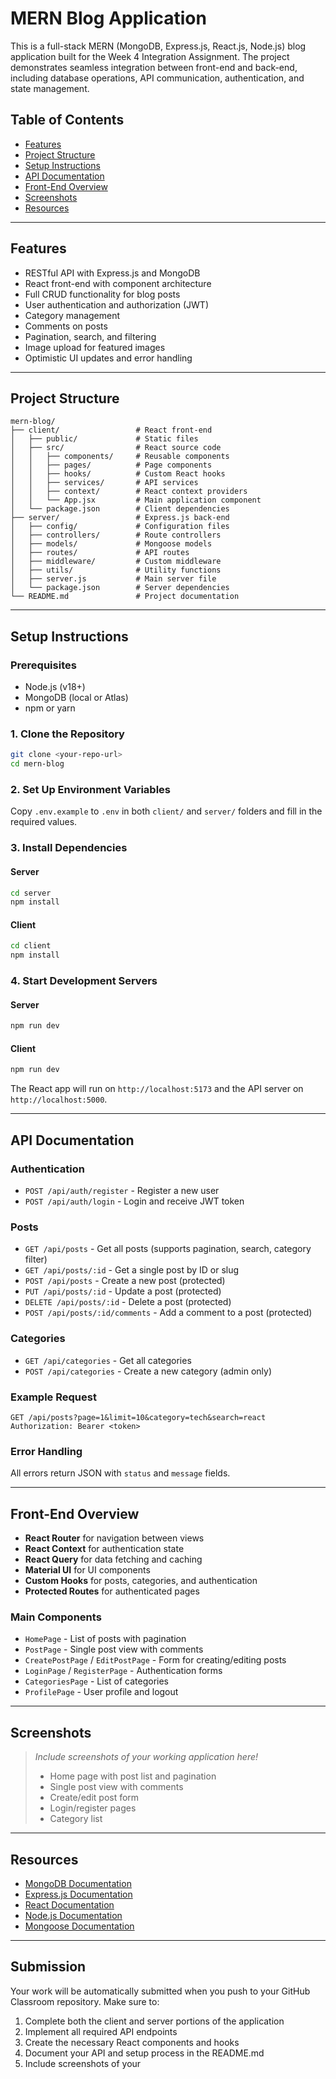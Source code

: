 # MERN Blog Application

This is a full-stack MERN (MongoDB, Express.js, React.js, Node.js) blog application built for the Week 4 Integration Assignment. The project demonstrates seamless integration between front-end and back-end, including database operations, API communication, authentication, and state management.

## Table of Contents

- [Features](#features)
- [Project Structure](#project-structure)
- [Setup Instructions](#setup-instructions)
- [API Documentation](#api-documentation)
- [Front-End Overview](#front-end-overview)
- [Screenshots](#screenshots)
- [Resources](#resources)

---

## Features

- RESTful API with Express.js and MongoDB
- React front-end with component architecture
- Full CRUD functionality for blog posts
- User authentication and authorization (JWT)
- Category management
- Comments on posts
- Pagination, search, and filtering
- Image upload for featured images
- Optimistic UI updates and error handling

---

## Project Structure

```
mern-blog/
├── client/                 # React front-end
│   ├── public/             # Static files
│   ├── src/                # React source code
│   │   ├── components/     # Reusable components
│   │   ├── pages/          # Page components
│   │   ├── hooks/          # Custom React hooks
│   │   ├── services/       # API services
│   │   ├── context/        # React context providers
│   │   └── App.jsx         # Main application component
│   └── package.json        # Client dependencies
├── server/                 # Express.js back-end
│   ├── config/             # Configuration files
│   ├── controllers/        # Route controllers
│   ├── models/             # Mongoose models
│   ├── routes/             # API routes
│   ├── middleware/         # Custom middleware
│   ├── utils/              # Utility functions
│   ├── server.js           # Main server file
│   └── package.json        # Server dependencies
└── README.md               # Project documentation
```

---

## Setup Instructions

### Prerequisites

- Node.js (v18+)
- MongoDB (local or Atlas)
- npm or yarn

### 1. Clone the Repository

```sh
git clone <your-repo-url>
cd mern-blog
```

### 2. Set Up Environment Variables

Copy `.env.example` to `.env` in both `client/` and `server/` folders and fill in the required values.

### 3. Install Dependencies

#### Server

```sh
cd server
npm install
```

#### Client

```sh
cd client
npm install
```

### 4. Start Development Servers

#### Server

```sh
npm run dev
```

#### Client

```sh
npm run dev
```

The React app will run on `http://localhost:5173` and the API server on `http://localhost:5000`.

---

## API Documentation

### Authentication

- `POST /api/auth/register` - Register a new user
- `POST /api/auth/login` - Login and receive JWT token

### Posts

- `GET /api/posts` - Get all posts (supports pagination, search, category filter)
- `GET /api/posts/:id` - Get a single post by ID or slug
- `POST /api/posts` - Create a new post (protected)
- `PUT /api/posts/:id` - Update a post (protected)
- `DELETE /api/posts/:id` - Delete a post (protected)
- `POST /api/posts/:id/comments` - Add a comment to a post (protected)

### Categories

- `GET /api/categories` - Get all categories
- `POST /api/categories` - Create a new category (admin only)

### Example Request

```http
GET /api/posts?page=1&limit=10&category=tech&search=react
Authorization: Bearer <token>
```

### Error Handling

All errors return JSON with `status` and `message` fields.

---

## Front-End Overview

- **React Router** for navigation between views
- **React Context** for authentication state
- **React Query** for data fetching and caching
- **Material UI** for UI components
- **Custom Hooks** for posts, categories, and authentication
- **Protected Routes** for authenticated pages

### Main Components

- `HomePage` - List of posts with pagination
- `PostPage` - Single post view with comments
- `CreatePostPage` / `EditPostPage` - Form for creating/editing posts
- `LoginPage` / `RegisterPage` - Authentication forms
- `CategoriesPage` - List of categories
- `ProfilePage` - User profile and logout

---

## Screenshots

> _Include screenshots of your working application here!_
>
> - Home page with post list and pagination
> - Single post view with comments
> - Create/edit post form
> - Login/register pages
> - Category list

---

## Resources

- [MongoDB Documentation](https://docs.mongodb.com/)
- [Express.js Documentation](https://expressjs.com/)
- [React Documentation](https://react.dev/)
- [Node.js Documentation](https://nodejs.org/en/docs/)
- [Mongoose Documentation](https://mongoosejs.com/docs/)

---

## Submission

Your work will be automatically submitted when you push to your GitHub Classroom repository. Make sure to:

1. Complete both the client and server portions of the application
2. Implement all required API endpoints
3. Create the necessary React components and hooks
4. Document your API and setup process in the README.md
5. Include screenshots of your
